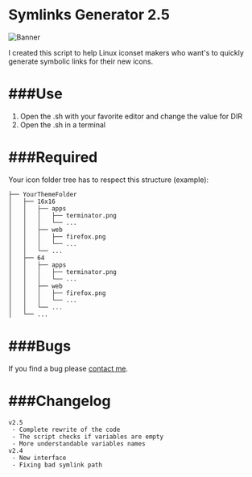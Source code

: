 Symlinks Generator 2.5
==================
![Banner](https://github.com/maloblanchard/symlinks-generator/blob/dev/banner.jpg "Symlinks Generator")


I created this script to help Linux iconset makers who want's to quickly
generate symbolic links for their new icons.


###Use
==================
1. Open the .sh with your favorite editor and change the value for DIR
2. Open the .sh in a terminal


###Required
==================
Your icon folder tree has to respect this structure (example):
```
├── YourThemeFolder
│   ├── 16x16
│   │   ├── apps
│   │   │   ├── terminator.png
│   │   │   └── ...
│   │   ├── web
│   │   │   ├── firefox.png
│   │   │   └── ...
│   │   └── ...
│   ├── 64
│   │   ├── apps
│   │   │   ├── terminator.png
│   │   │   └── ...
│   │   ├── web
│   │   │   ├── firefox.png
│   │   │   └── ...
│   │   └── ...
│   └── ...
```


###Bugs
==================
If you find a bug please [contact me](http://maloblanchard.com/contact).


###Changelog
==================
```
v2.5
 - Complete rewrite of the code
 - The script checks if variables are empty
 - More understandable variables names
v2.4
 - New interface
 - Fixing bad symlink path
```